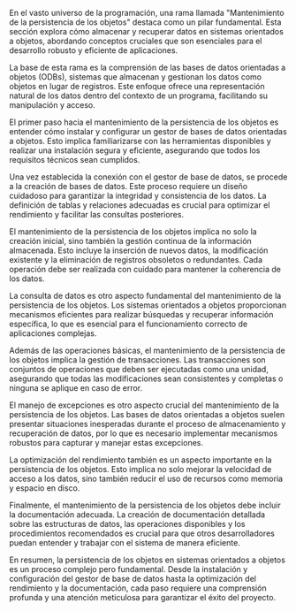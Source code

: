 En el vasto universo de la programación, una rama llamada "Mantenimiento de la persistencia de los objetos" destaca como un pilar fundamental. Esta sección explora cómo almacenar y recuperar datos en sistemas orientados a objetos, abordando conceptos cruciales que son esenciales para el desarrollo robusto y eficiente de aplicaciones.

La base de esta rama es la comprensión de las bases de datos orientadas a objetos (ODBs), sistemas que almacenan y gestionan los datos como objetos en lugar de registros. Este enfoque ofrece una representación natural de los datos dentro del contexto de un programa, facilitando su manipulación y acceso.

El primer paso hacia el mantenimiento de la persistencia de los objetos es entender cómo instalar y configurar un gestor de bases de datos orientadas a objetos. Esto implica familiarizarse con las herramientas disponibles y realizar una instalación segura y eficiente, asegurando que todos los requisitos técnicos sean cumplidos.

Una vez establecida la conexión con el gestor de base de datos, se procede a la creación de bases de datos. Este proceso requiere un diseño cuidadoso para garantizar la integridad y consistencia de los datos. La definición de tablas y relaciones adecuadas es crucial para optimizar el rendimiento y facilitar las consultas posteriores.

El mantenimiento de la persistencia de los objetos implica no solo la creación inicial, sino también la gestión continua de la información almacenada. Esto incluye la inserción de nuevos datos, la modificación existente y la eliminación de registros obsoletos o redundantes. Cada operación debe ser realizada con cuidado para mantener la coherencia de los datos.

La consulta de datos es otro aspecto fundamental del mantenimiento de la persistencia de los objetos. Los sistemas orientados a objetos proporcionan mecanismos eficientes para realizar búsquedas y recuperar información específica, lo que es esencial para el funcionamiento correcto de aplicaciones complejas.

Además de las operaciones básicas, el mantenimiento de la persistencia de los objetos implica la gestión de transacciones. Las transacciones son conjuntos de operaciones que deben ser ejecutadas como una unidad, asegurando que todas las modificaciones sean consistentes y completas o ninguna se aplique en caso de error.

El manejo de excepciones es otro aspecto crucial del mantenimiento de la persistencia de los objetos. Las bases de datos orientadas a objetos suelen presentar situaciones inesperadas durante el proceso de almacenamiento y recuperación de datos, por lo que es necesario implementar mecanismos robustos para capturar y manejar estas excepciones.

La optimización del rendimiento también es un aspecto importante en la persistencia de los objetos. Esto implica no solo mejorar la velocidad de acceso a los datos, sino también reducir el uso de recursos como memoria y espacio en disco.

Finalmente, el mantenimiento de la persistencia de los objetos debe incluir la documentación adecuada. La creación de documentación detallada sobre las estructuras de datos, las operaciones disponibles y los procedimientos recomendados es crucial para que otros desarrolladores puedan entender y trabajar con el sistema de manera eficiente.

En resumen, la persistencia de los objetos en sistemas orientados a objetos es un proceso complejo pero fundamental. Desde la instalación y configuración del gestor de base de datos hasta la optimización del rendimiento y la documentación, cada paso requiere una comprensión profunda y una atención meticulosa para garantizar el éxito del proyecto.
